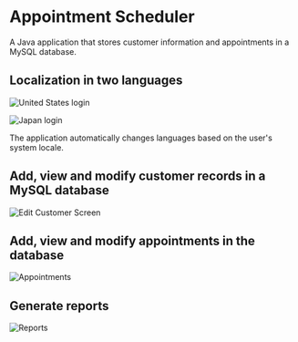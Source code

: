 # Appointment Scheduler

A Java application that stores customer information and appointments in a MySQL database.  

## Localization in two languages

![United States login](https://i.imgur.com/BUZMkz7.png)

![Japan login](https://i.imgur.com/S3psNuI.png)

The application automatically changes languages based on the user's system locale.

## Add, view and modify customer records in a MySQL database

![Edit Customer Screen](https://i.imgur.com/lO11X35.png)

## Add, view and modify appointments in the database

![Appointments](https://i.imgur.com/SiNLLPt.png)

## Generate reports

![Reports](https://i.imgur.com/k6OtUWC.png)
